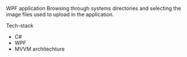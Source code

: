 WPF application
Browsing through systems directories and selecting the image files used to upload in the application.

Tech-stack
- C#
- WPF
- MVVM architechture

